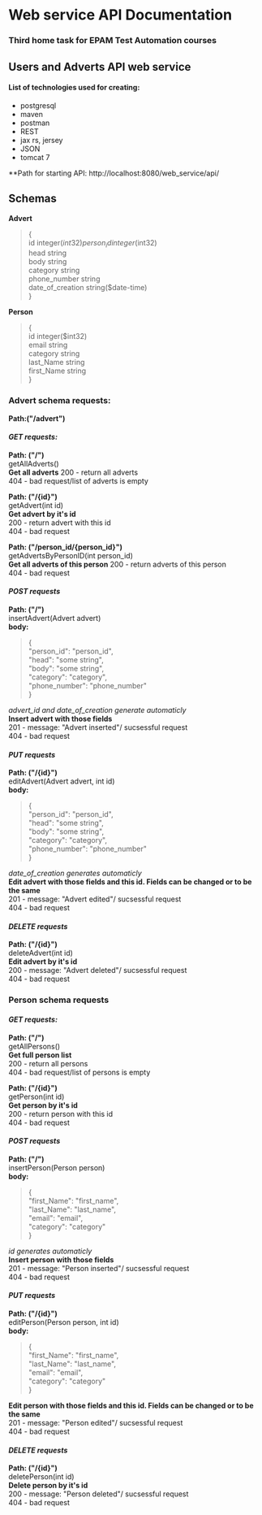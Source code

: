 # Web service API Documentation
### Third home task for EPAM Test Automation courses
## Users and Adverts API web service
#### List of technologies used for creating:
+ postgresql  
+ maven  
+ postman  
+ REST  
+ jax rs, jersey  
+ JSON  
+ tomcat 7   


**Path for starting API: http://localhost:8080/web_service/api/

## Schemas
**Advert**
>{  
>id	integer($int32)  
>person_id	integer($int32)  
>head	string  
>body	string  
>category	string  
>phone_number	string  
>date_of_creation	string($date-time)  
>}  


**Person**
>{  
>id	integer($int32)  
>email	string  
>category	string  
>last_Name	string  
>first_Name	string  
>}  


### Advert schema requests:

**Path:("/advert")**
####  *GET requests:*

**Path: ("/")**  
getAllAdverts()  
**Get all adverts** 
200 - return all adverts  
404 - bad request/list of adverts is empty  

**Path: ("/{id}")**  
getAdvert(int id)  
**Get advert by it's id**  
200 - return advert with this id  
404 - bad request  

**Path: ("/person_id/{person_id}")**  
getAdvertsByPersonID(int person_id)  
**Get all adverts of this person** 
200 - return adverts of this person  
404 - bad request  

#### *POST requests*

**Path: ("/")**  
insertAdvert(Advert advert)  
**body:**  
>{  
>"person_id": "person_id",  
>"head":	"some string",  
>"body":	"some string",  
>"category":	"category",  
>"phone_number":	"phone_number"  
>}  

*advert_id and date_of_creation generate automaticly*  
**Insert advert with those fields**  
201 - message: "Advert inserted"/ sucsessful request  
404 - bad request  

#### *PUT requests*

**Path: ("/{id}")**  
editAdvert(Advert advert, int id)  
**body:**  
>{  
>"person_id": "person_id",  
>"head":	"some string",  
>"body":	"some string",  
>"category":	"category",  
>"phone_number":	"phone_number"  
>}  

*date_of_creation generates automaticly*  
**Edit advert with those fields and this id. Fields can be changed or to be the same**  
201 - message: "Advert edited"/ sucsessful request  
404 - bad request  

#### *DELETE requests*
**Path: ("/{id}")**  
deleteAdvert(int id)  
**Edit advert by it's id**  
200 - message: "Advert deleted"/ sucsessful request  
404 - bad request  

### Person schema requests
####  *GET requests:*

**Path: ("/")**  
getAllPersons()  
**Get full person list**  
200 - return all persons  
404 - bad request/list of persons is empty  

**Path: ("/{id}")**  
getPerson(int id)  
**Get person by it's id**  
200 - return person with this id  
404 - bad request  

#### *POST requests*

**Path: ("/")**  
insertPerson(Person person)  
**body:**  
>{  
> "first_Name":	"first_name",  
> "last_Name": "last_name",  
> "email":	"email",  
> "category":	"category"  
>} 

*id generates automaticly*  
**Insert person with those fields**  
201 - message: "Person inserted"/ sucsessful request  
404 - bad request  

#### *PUT requests*

**Path: ("/{id}")**  
editPerson(Person person, int id)  
**body:**  
>{  
> "first_Name":	"first_name",  
> "last_Name": "last_name",  
> "email":	"email",  
> "category":	"category"  
>}  

**Edit person with those fields and this id. Fields can be changed or to be the same**  
201 - message: "Person edited"/ sucsessful request  
404 - bad request  

#### *DELETE requests*  
**Path: ("/{id}")**  
deletePerson(int id)  
**Delete person by it's id**  
200 - message: "Person deleted"/ sucsessful request  
404 - bad request  
